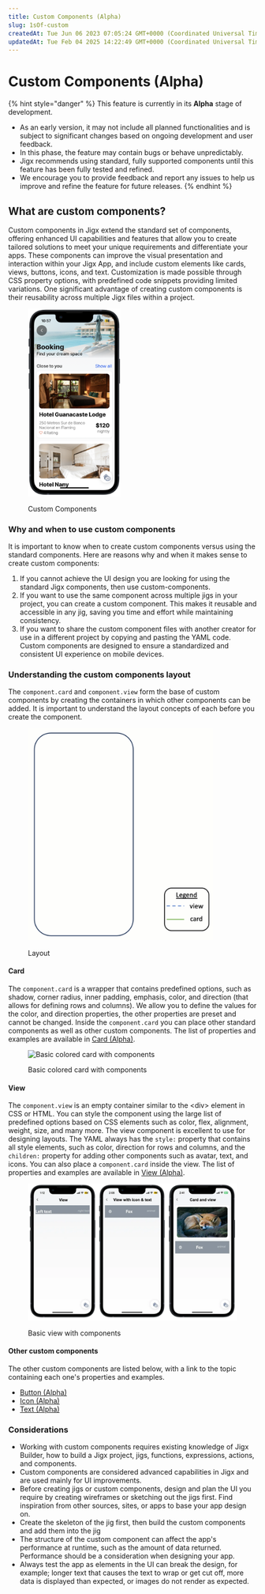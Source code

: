 ```yaml
---
title: Custom Components (Alpha)
slug: 1sOf-custom
createdAt: Tue Jun 06 2023 07:05:24 GMT+0000 (Coordinated Universal Time)
updatedAt: Tue Feb 04 2025 14:22:49 GMT+0000 (Coordinated Universal Time)
---
```


# Custom Components (Alpha)

{% hint style="danger" %}
This feature is currently in its **Alpha** stage of development.

* As an early version, it may not include all planned functionalities and is subject to significant changes based on ongoing development and user feedback.
* In this phase, the feature may contain bugs or behave unpredictably.
* Jigx recommends using standard, fully supported components until this feature has been fully tested and refined.
* We encourage you to provide feedback and report any issues to help us improve and refine the feature for future releases.&#x20;
{% endhint %}

## What are custom components?

Custom components in Jigx extend the standard set of components, offering enhanced UI capabilities and features that allow you to create tailored solutions to meet your unique requirements and differentiate your apps. These components can improve the visual presentation and interaction within your Jigx App, and include custom elements like cards, views, buttons, icons, and text. Customization is made possible through CSS property options, with predefined code snippets providing limited variations. One significant advantage of creating custom components is their reusability across multiple Jigx files within a project.

<figure><img src="../../../.gitbook/assets/CC-IntroLight.PNG" alt="Custom Components" width="188"><figcaption><p>Custom Components</p></figcaption></figure>

### Why and when to use custom components

It is important to know when to create custom components versus using the standard components. Here are reasons why and when it makes sense to create custom components:

1. If you cannot achieve the UI design you are looking for using the standard Jigx components, then use custom-components.
2. If you want to use the same component across multiple jigs in your project, you can create a custom component. This makes it reusable and accessible in any jig, saving you time and effort while maintaining consistency.
3. If you want to share the custom component files with another creator for use in a different project by copying and pasting the YAML code. Custom components are designed to ensure a standardized and consistent UI experience on mobile devices.

### Understanding the custom components layout

The `component.card` and `component.view` form the base of custom components by creating the containers in which other components can be added. It is important to understand the layout concepts of each before you create the component.

<figure><img src="../../../.gitbook/assets/cc-explanation.gif" alt="Layout" width="375"><figcaption><p>Layout</p></figcaption></figure>

#### Card

The `component.card` is a wrapper that contains predefined options, such as shadow, corner radius, inner padding, emphasis, color, and direction (that allows for defining rows and columns). We allow you to define the values for the color, and direction properties, the other properties are preset and cannot be changed. Inside the `component.card` you can place other standard components as well as other custom components. The list of properties and examples are available in [Card (Alpha)](https://docs.jigx.com/examples/card-alpha).

<figure><img src="../../../.gitbook/assets/CC-CardBasic.png" alt="Basic colored card with components" width="563"><figcaption><p>Basic colored card with components</p></figcaption></figure>

#### View

The `component.view` is an empty container similar to the \<div> element in CSS or HTML. You can style the component using the large list of predefined options based on CSS elements such as color, flex, alignment, weight, size, and many more. The view component is excellent to use for designing layouts. The YAML always has the `style:` property that contains all style elements, such as color, direction for rows and columns, and the `children:` property for adding other components such as avatar, text, and icons. You can also place a `component.card` inside the view. The list of properties and examples are available in [View (Alpha)](https://docs.jigx.com/examples/view-alpha).

<figure><img src="../../../.gitbook/assets/cc-cardView.png" alt="Basic view with components" width="563"><figcaption><p>Basic view with components</p></figcaption></figure>

#### Other custom components

The other custom components are listed below, with a link to the topic containing each one's properties and examples.

* [Button (Alpha)](https://docs.jigx.com/examples/button-alpha)
* [Icon (Alpha)](https://docs.jigx.com/examples/icon-alpha)
* [Text (Alpha)](https://docs.jigx.com/examples/text-alpha)

### Considerations

* Working with custom components requires existing knowledge of Jigx Builder, how to build a Jigx project, jigs, functions, expressions, actions, and components.
* Custom components are considered advanced capabilities in Jigx and are used mainly for UI improvements.
* Before creating jigs or custom components, design and plan the UI you require by creating wireframes or sketching out the jigs first. Find inspiration from other sources, sites, or apps to base your app design on.
* Create the skeleton of the jig first, then build the custom components and add them into the jig
* The structure of the custom component can affect the app's performance at runtime, such as the amount of data returned. Performance should be a consideration when designing your app.
* Always test the app as elements in the UI can break the design, for example; longer text that causes the text to wrap or get cut off, more data is displayed than expected, or images do not render as expected.
